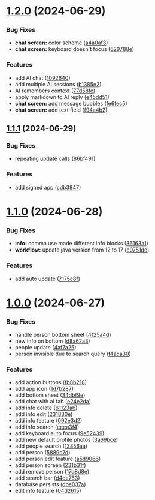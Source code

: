 # [1.2.0](https://github.com/dubeyanant/my_people/compare/v1.1.1...v1.2.0) (2024-06-29)


### Bug Fixes

* **chat screen:** color scheme ([a4a0af3](https://github.com/dubeyanant/my_people/commit/a4a0af30500acf119fdb984a2c828b02fccf4a59))
* **chat screen:** keyboard doesn't focus ([629788e](https://github.com/dubeyanant/my_people/commit/629788eb8e08ac372b70a0eec92f08557d53dc8e))


### Features

* add AI chat ([1092640](https://github.com/dubeyanant/my_people/commit/10926408f971fc02f378cdd12383763a1c5b9134))
* add multiple AI sessions ([b1385e2](https://github.com/dubeyanant/my_people/commit/b1385e26655bdaa67899debea00d8b5257910a48))
* AI remembers context ([77d58fe](https://github.com/dubeyanant/my_people/commit/77d58fea89feb0492d619c63cf5b915707e9c610))
* apply markdown to AI reply ([e45dd51](https://github.com/dubeyanant/my_people/commit/e45dd51b9157bc0e3ec2a43a441999be38f8a139))
* **chat screen:** add message bubbles ([fe6fec5](https://github.com/dubeyanant/my_people/commit/fe6fec56ceac51dd3f36b16d196518471b8e9414))
* **chat screen:** add text field ([f94a4b2](https://github.com/dubeyanant/my_people/commit/f94a4b2f271ce35abb442a15d17a5d06072f88f4))



## [1.1.1](https://github.com/dubeyanant/my_people/compare/v1.1.0...v1.1.1) (2024-06-29)


### Bug Fixes

* repeating update calls ([86bf491](https://github.com/dubeyanant/my_people/commit/86bf4911e213e4b1350298e185f8cd5d838f2235))


### Features

* add signed app ([cdb3847](https://github.com/dubeyanant/my_people/commit/cdb38470758cb3c1fda6ea70cce08a94f0c431b4))



# [1.1.0](https://github.com/dubeyanant/my_people/compare/v1.0.0...v1.1.0) (2024-06-28)


### Bug Fixes

* **info:** comma use made different info blocks ([36163a1](https://github.com/dubeyanant/my_people/commit/36163a122ebe36de01849cac57be87a28c831f91))
* **workflow:** update java version from 12 to 17 ([e0751de](https://github.com/dubeyanant/my_people/commit/e0751dec91c0cbf8543b3615bc5cf26a1b3990c8))


### Features

* add auto update ([7175c8f](https://github.com/dubeyanant/my_people/commit/7175c8f79034a307c9f75594d6a6857bbf3e4520))



# [1.0.0](https://github.com/dubeyanant/my_people/compare/5889c7d7024377327d0c86e38180033a8daddd45...v1.0.0) (2024-06-27)


### Bug Fixes

* handle person bottom sheet ([4f25a4d](https://github.com/dubeyanant/my_people/commit/4f25a4d9a3ca5371c725e222f3ac73301c871385))
* new info on bottom ([d8a62a3](https://github.com/dubeyanant/my_people/commit/d8a62a3772b865892be4e48164063fac277c7a8c))
* people update ([4af7a25](https://github.com/dubeyanant/my_people/commit/4af7a25730390439dcfb8f8d21884eddd7e2496d))
* person invisible due to search query ([f4aca30](https://github.com/dubeyanant/my_people/commit/f4aca308a5de73dc69cbb907a993c6ce6d820c7b))


### Features

* add action buttons ([fb8b218](https://github.com/dubeyanant/my_people/commit/fb8b218b96ae97be2a12a508234ac5300fc888be))
* add app icon ([1d7b287](https://github.com/dubeyanant/my_people/commit/1d7b2870276f14423cc7b32b388a289e231d08a2))
* add bottom sheet ([34dbf9e](https://github.com/dubeyanant/my_people/commit/34dbf9ef222cb1941f4950f875f42e88818a1df8))
* add chat with ai fab ([e24e2da](https://github.com/dubeyanant/my_people/commit/e24e2da41bf5f68600c454da4ac04b87e6ec362f))
* add info delete ([61123a6](https://github.com/dubeyanant/my_people/commit/61123a637f514ecbd7a934bbdcc7737b076c0aaf))
* add info edit ([231830e](https://github.com/dubeyanant/my_people/commit/231830e1acfe8a08592c3fb5f4a5ae2912ea4e79))
* add info feature ([092e3d2](https://github.com/dubeyanant/my_people/commit/092e3d273b86a5842099a714929cddce7c6b71fc))
* add info search ([ecea3f4](https://github.com/dubeyanant/my_people/commit/ecea3f4cd16e8c585684b737e289dc9d6b2b4f9a))
* add keyboard auto focus ([9e52439](https://github.com/dubeyanant/my_people/commit/9e52439a3647c27d054661c04f5ae1a13ce66327))
* add new default profile photos ([3a69bce](https://github.com/dubeyanant/my_people/commit/3a69bce6bbd8c0af4f709dfd22e84c068bfb3813))
* add people search ([13856aa](https://github.com/dubeyanant/my_people/commit/13856aa88664d9911f1a5d7a61b5f4937919c3e3))
* add person ([5889c7d](https://github.com/dubeyanant/my_people/commit/5889c7d7024377327d0c86e38180033a8daddd45))
* add person edit feature ([a5d9066](https://github.com/dubeyanant/my_people/commit/a5d906694b20c16c456e234a098293c5f738f29f))
* add person screen ([231b31f](https://github.com/dubeyanant/my_people/commit/231b31f4a914ed00f143f595392dfc1bfc9a4e77))
* add remove person ([17d8d8e](https://github.com/dubeyanant/my_people/commit/17d8d8ec2ff942fc16586594954b8078d97bebda))
* add search bar ([d4de763](https://github.com/dubeyanant/my_people/commit/d4de763abc531d07d84e8dcf42589f0211f47ad7))
* database persists ([dbe037a](https://github.com/dubeyanant/my_people/commit/dbe037af0548cc9185685b7db1b43e4d63dff1eb))
* edit info feature ([04d2615](https://github.com/dubeyanant/my_people/commit/04d2615ad41db639c059185df15342baa2659a48))



